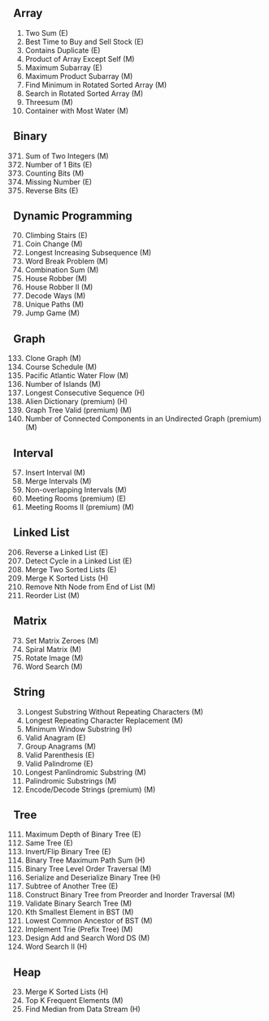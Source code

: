 ## Array
1. Two Sum (E)
121. Best Time to Buy and Sell Stock (E)
217. Contains Duplicate (E)
238. Product of Array Except Self (M)
53. Maximum Subarray (E)
152. Maximum Product Subarray (M)
153. Find Minimum in Rotated Sorted Array (M)
33. Search in Rotated Sorted Array (M)
15. Threesum (M)
11. Container with Most Water (M)

## Binary
371. Sum of Two Integers (M)
191. Number of 1 Bits (E)
338. Counting Bits (M)
268. Missing Number (E)
190. Reverse Bits (E)

## Dynamic Programming
70. Climbing Stairs (E)
322. Coin Change (M)
300. Longest Increasing Subsequence (M)
139. Word Break Problem (M)
39. Combination Sum (M)
198. House Robber (M)
213. House Robber II (M)
91. Decode Ways (M)
62. Unique Paths (M)
55. Jump Game (M)

## Graph
133. Clone Graph (M)
207. Course Schedule (M)
417. Pacific Atlantic Water Flow (M)
200. Number of Islands (M)
128. Longest Consecutive Sequence (H)
269. Alien Dictionary (premium) (H)
261. Graph Tree Valid (premium) (M)
323. Number of Connected Components in an Undirected Graph (premium) (M)

## Interval
57. Insert Interval (M)
56. Merge Intervals (M)
435. Non-overlapping Intervals (M)
252. Meeting Rooms (premium) (E)
253. Meeting Rooms II (premium) (M)

## Linked List
206. Reverse a Linked List (E)
141. Detect Cycle in a Linked List (E)
21. Merge Two Sorted Lists (E)
23. Merge K Sorted Lists (H)
19. Remove Nth Node from End of List (M)
143. Reorder List (M)

## Matrix
73. Set Matrix Zeroes (M)
54. Spiral Matrix (M)
48. Rotate Image (M)
79. Word Search (M)

## String
3. Longest Substring Without Repeating Characters (M)
424. Longest Repeating Character Replacement (M)
76. Minimum Window Substring (H)
242. Valid Anagram (E)
49. Group Anagrams (M)
20. Valid Parenthesis (E)
125. Valid Palindrome (E)
5. Longest Panlindromic Substring (M)
647. Palindromic Substrings (M)
271. Encode/Decode Strings (premium) (M)

## Tree
111. Maximum Depth of Binary Tree (E)
100. Same Tree (E)
226. Invert/Flip Binary Tree (E)
124. Binary Tree Maximum Path Sum (H)
102. Binary Tree Level Order Traversal (M)
297. Serialize and Deserialize Binary Tree (H)
572. Subtree of Another Tree (E)
105. Construct Binary Tree from Preorder and Inorder Traversal (M)
98. Validate Binary Search Tree (M)
230. Kth Smallest Element in BST (M)
236. Lowest Common Ancestor of BST (M)
208. Implement Trie (Prefix Tree) (M)
211. Design Add and Search Word DS (M)
212. Word Search II (H)

## Heap
23. Merge K Sorted Lists (H)
347. Top K Frequent Elements (M)
295. Find Median from Data Stream (H)
